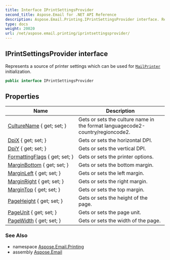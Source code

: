 ```yaml
---
title: Interface IPrintSettingsProvider
second_title: Aspose.Email for .NET API Reference
description: Aspose.Email.Printing.IPrintSettingsProvider interface. Represents a source of printer settings which can be used for MailPrinter initialization
type: docs
weight: 20020
url: /net/aspose.email.printing/iprintsettingsprovider/
---
```

## IPrintSettingsProvider interface

Represents a source of printer settings which can be used for [`MailPrinter`](../mailprinter/) initialization.

```csharp
public interface IPrintSettingsProvider
```

## Properties

| Name | Description |
| --- | --- |
| [CultureName](../../aspose.email.printing/iprintsettingsprovider/culturename/) { get; set; } | Gets or sets the culture name in the format languagecode2-country/regioncode2. |
| [DpiX](../../aspose.email.printing/iprintsettingsprovider/dpix/) { get; set; } | Gets or sets the horizontal DPI. |
| [DpiY](../../aspose.email.printing/iprintsettingsprovider/dpiy/) { get; set; } | Gets or sets the vertical DPI. |
| [FormattingFlags](../../aspose.email.printing/iprintsettingsprovider/formattingflags/) { get; set; } | Gets or sets the printer options. |
| [MarginBottom](../../aspose.email.printing/iprintsettingsprovider/marginbottom/) { get; set; } | Gets or sets the bottom margin. |
| [MarginLeft](../../aspose.email.printing/iprintsettingsprovider/marginleft/) { get; set; } | Gets or sets the left margin. |
| [MarginRight](../../aspose.email.printing/iprintsettingsprovider/marginright/) { get; set; } | Gets or sets the right margin. |
| [MarginTop](../../aspose.email.printing/iprintsettingsprovider/margintop/) { get; set; } | Gets or sets the top margin. |
| [PageHeight](../../aspose.email.printing/iprintsettingsprovider/pageheight/) { get; set; } | Gets or sets the height of the page. |
| [PageUnit](../../aspose.email.printing/iprintsettingsprovider/pageunit/) { get; set; } | Gets or sets the page unit. |
| [PageWidth](../../aspose.email.printing/iprintsettingsprovider/pagewidth/) { get; set; } | Gets or sets the width of the page. |

### See Also

* namespace [Aspose.Email.Printing](../../aspose.email.printing/)
* assembly [Aspose.Email](../../)


